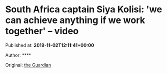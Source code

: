 
# South Africa captain Siya Kolisi: 'we can achieve anything if we work together' – video

Published at: **2019-11-02T12:11:41+00:00**

Author: ****

Original: [the Guardian](https://www.theguardian.com/sport/video/2019/nov/02/south-africa-captain-siya-kolisi-we-can-achieve-anything-if-we-work-together-video)


